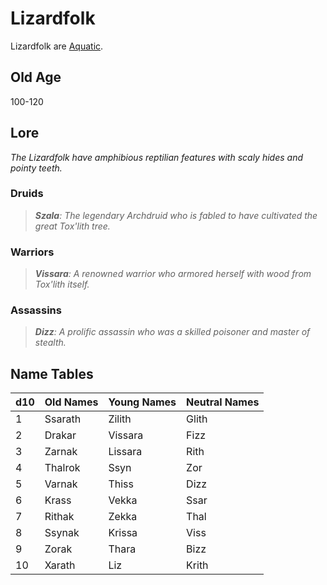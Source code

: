 # Lizardfolk

Lizardfolk are [Aquatic](../Mechanical/Aquatic.md).

## Old Age

100-120

## Lore

*The Lizardfolk have amphibious reptilian features with scaly hides and pointy teeth.*

### Druids

> ***Szala**: The legendary Archdruid who is fabled to have cultivated the great Tox'lith tree.*

### Warriors

> ***Vissara**: A renowned warrior who armored herself with wood from Tox'lith itself.*

### Assassins

> ***Dizz**: A prolific assassin who was a skilled poisoner and master of stealth.*

## Name Tables

| d10 | Old Names | Young Names | Neutral Names |
| --- | --------- | ----------- | ------------- |
| 1   | Ssarath   | Zilith      | Glith         |
| 2   | Drakar    | Vissara     | Fizz          |
| 3   | Zarnak    | Lissara     | Rith          |
| 4   | Thalrok   | Ssyn        | Zor           |
| 5   | Varnak    | Thiss       | Dizz          |
| 6   | Krass     | Vekka       | Ssar          |
| 7   | Rithak    | Zekka       | Thal          |
| 8   | Ssynak    | Krissa      | Viss          |
| 9   | Zorak     | Thara       | Bizz          |
| 10  | Xarath    | Liz         | Krith         |
